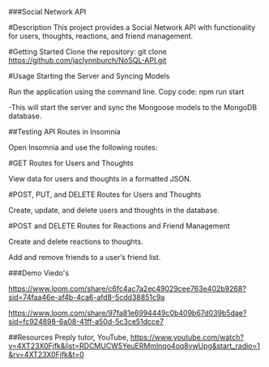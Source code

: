 ###Social Network API

#Description
This project provides a Social Network API with functionality for users, thoughts, reactions, and friend management.

#Getting Started
Clone the repository: git clone https://github.com/jaclynnburch/NoSQL-API.git

#Usage
Starting the Server and Syncing Models

Run the application using the command line.
Copy code: npm run start

-This will start the server and sync the Mongoose models to the MongoDB database.

##Testing API Routes in Insomnia

Open Insomnia and use the following routes:

#GET Routes for Users and Thoughts

View data for users and thoughts in a formatted JSON.

#POST, PUT, and DELETE Routes for Users and Thoughts

Create, update, and delete users and thoughts in the database.

#POST and DELETE Routes for Reactions and Friend Management

Create and delete reactions to thoughts.

Add and remove friends to a user’s friend list.

###Demo Viedo's

https://www.loom.com/share/c6fc4ac7a2ec49029cee763e402b9268?sid=74faa46e-af4b-4ca6-afd8-5cdd38851c9a

https://www.loom.com/share/97fa81e6994449c0b409b67d039b5dae?sid=fc924898-6a08-41ff-a50d-5c3ce51dcce7

##Resources
Preply tutor, YouTube, https://www.youtube.com/watch?v=4XT23X0Fjfk&list=RDCMUCW5YeuERMmlnqo4oq8vwUpg&start_radio=1&rv=4XT23X0Fjfk&t=0
